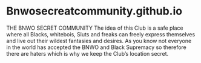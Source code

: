 # Bnwosecreatcommunity.github.io
THE BNWO SECRET COMMUNITY 
The idea of this Club is a safe place where all Blacks, whitebois, Sluts and freaks can freely express themselves and live out their wildest fantasies and desires. As you know not everyone in the world has accepted the BNWO and Black Supremacy so therefore there are haters which is why we keep the Club’s location secret.



